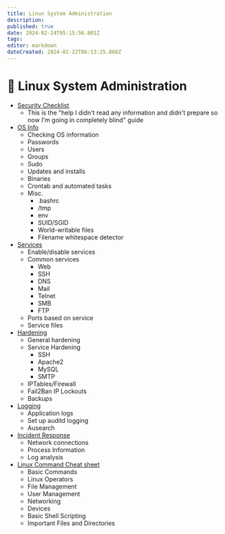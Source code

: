 ```yaml
---
title: Linux System Administration
description: 
published: true
date: 2024-02-24T05:15:56.801Z
tags: 
editor: markdown
dateCreated: 2024-02-22T06:13:25.868Z
---
```


# 🐧 Linux System Administration

- [Security Checklist](linux-system-administration/security-checklist.md)
	- This is the "help I didn't read any information and didn't prepare so now I'm going in completely blind" guide
- [OS Info](linux-system-administration/os-info.md)
	- Checking OS information
	- Passwords
	- Users
	- Groups
	- Sudo
	- Updates and installs
	- Binaries
	- Crontab and automated tasks
	- Misc.
		- .bashrc
		- /tmp
		- env
		- SUID/SGID
		- World-writable files
		- Filename whitespace detector
- [Services](linux-system-administration/services.md)
	- Enable/disable services
	- Common services
		- Web
		- SSH
		- DNS
		- Mail
		- Telnet
		- SMB
		- FTP
	- Ports based on service
	- Service files
- [Hardening](linux-system-administration/hardening.md)
	- General hardening
	- Service Hardening
		- SSH
		- Apache2
		- MySQL
		- SMTP
	- IPTables/Firewall
	- Fail2Ban IP Lockouts
	- Backups
- [Logging](linux-system-administration/logging.md)
	- Application logs
	- Set up auditd logging
 	- Ausearch
- [Incident Response](linux-system-administration/incident-response.md)
	- Network connections
	- Process Information
	- Log analysis
- [Linux Command Cheat sheet](linux-system-administration/linux-command-cheatsheet.md)
	- Basic Commands
	- Linux Operators
	- File Management
	- User Management
	- Networking
	- Devices
	- Basic Shell Scripting
	- Important Files and Directories